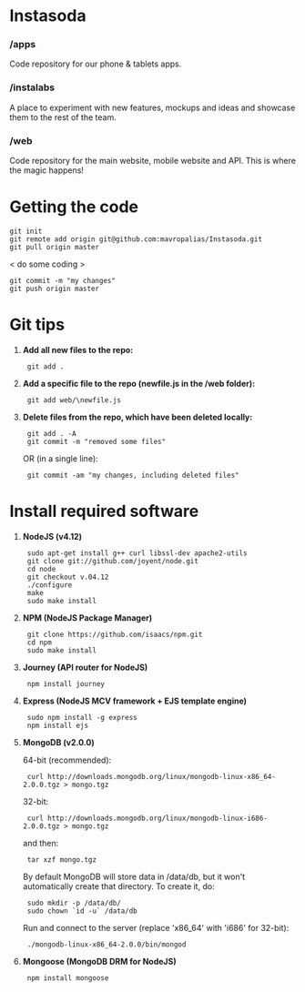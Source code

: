 Instasoda
=========

### /apps
Code repository for our phone & tablets apps.

### /instalabs
A place to experiment with new features, mockups and ideas and showcase them to the rest of the team.

### /web
Code repository for the main website, mobile website and API. This is where the magic happens!


Getting the code
================

	git init
	git remote add origin git@github.com:mavropalias/Instasoda.git
	git pull origin master

< do some coding >

	git commit -m "my changes"
	git push origin master


Git tips
========

1. **Add all new files to the repo:**
	
		git add .

2. **Add a specific file to the repo (newfile.js in the /web folder):**
	
		git add web/\newfile.js
	
3. **Delete files from the repo, which have been deleted locally:**
	
		git add . -A 
		git commit -m "removed some files"
	
	OR (in a single line):
	
		git commit -am "my changes, including deleted files"
		
		
Install required software
=========================

1. **NodeJS (v4.12)**

		sudo apt-get install g++ curl libssl-dev apache2-utils
		git clone git://github.com/joyent/node.git
		cd node
		git checkout v.04.12
		./configure
		make
		sudo make install
	
2. **NPM (NodeJS Package Manager)**

		git clone https://github.com/isaacs/npm.git
		cd npm
		sudo make install

3. **Journey (API router for NodeJS)**

		npm install journey
		
4. **Express (NodeJS MCV framework + EJS template engine)**

		sudo npm install -g express
		npm install ejs
	
5. **MongoDB (v2.0.0)**

	64-bit (recommended):
	
		curl http://downloads.mongodb.org/linux/mongodb-linux-x86_64-2.0.0.tgz > mongo.tgz
	
	32-bit:
	
		curl http://downloads.mongodb.org/linux/mongodb-linux-i686-2.0.0.tgz > mongo.tgz
	
	and then:
	
		tar xzf mongo.tgz
	
	By default MongoDB will store data in /data/db, but it won't automatically create that directory. To create it, do:
	
		sudo mkdir -p /data/db/
		sudo chown `id -u` /data/db
	
	Run and connect to the server (replace 'x86_64' with 'i686' for 32-bit):
	
		./mongodb-linux-x86_64-2.0.0/bin/mongod

6. **Mongoose (MongoDB DRM for NodeJS)**

		npm install mongoose
	
	
	
	